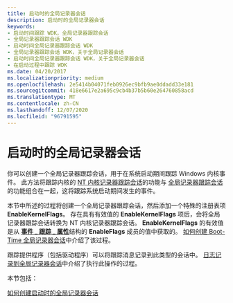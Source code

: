 ```yaml
---
title: 启动时的全局记录器会话
description: 启动时的全局记录器会话
keywords:
- 启动时间跟踪 WDK，全局记录器跟踪会话
- 全局记录器跟踪会话 WDK
- 启动时间全局记录器跟踪会话 WDK
- 全局记录器跟踪会话 WDK，关于全局记录器会话
- 启动时间全局记录器跟踪会话 WDK，关于全局记录器会话
- 在启动过程中跟踪 WDK
ms.date: 04/20/2017
ms.localizationpriority: medium
ms.openlocfilehash: 2e5414b04071feb0926ec9bfb9ae0ddadd33e181
ms.sourcegitcommit: 418e6617e2a695c9cb4b37b5b60e264760858acd
ms.translationtype: MT
ms.contentlocale: zh-CN
ms.lasthandoff: 12/07/2020
ms.locfileid: "96791595"
---
```

# <a name="boot-time-global-logger-session"></a>启动时的全局记录器会话


你可以创建一个全局记录器跟踪会话，用于在系统启动期间跟踪 Windows 内核事件。 此方法将跟踪内核的 [NT 内核记录器跟踪会话](nt-kernel-logger-trace-session.md)的功能与 [全局记录器跟踪会话](global-logger-trace-session.md)的功能组合在一起，这将跟踪系统启动期间发生的事件。

本节中所述的过程将创建一个全局记录器跟踪会话，然后添加一个特殊的注册表项 **EnableKernelFlags**。 存在具有有效值的 **EnableKernelFlags** 项后，会将全局记录器跟踪会话转换为 NT 内核记录器跟踪会话。 **EnableKernelFlags** 的有效值是从 [**事件 \_ 跟踪 \_ 属性**](/windows/desktop/ETW/event-trace-properties)结构的 **EnableFlags** 成员的值中获取的。 [如何创建 Boot-Time 全局记录器会话](how-to-create-a-boot-time-global-logger-session.md)中介绍了该过程。

跟踪提供程序（包括驱动程序）可以将跟踪消息记录到此类型的会话中。 [日志记录到全局记录器会话](logging-to-the-global-logger-session.md)中介绍了执行此操作的过程。

本节包括：

[如何创建启动时的全局记录器会话](how-to-create-a-boot-time-global-logger-session.md)

 

